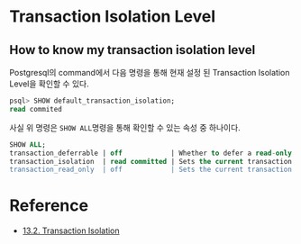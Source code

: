 # Transaction Isolation Level

## How to know my transaction isolation level

Postgresql의 command에서 다음 명령을 통해 현재 설정 된 Transaction Isolation Level을 확인할 수 있다. 

```sql
psql> SHOW default_transaction_isolation;   
read commited
```

사실 위 명령은 `SHOW ALL`명령을 통해 확인할 수 있는 속성 중 하나이다. 

```sql
SHOW ALL;  
transaction_deferrable | off            | Whether to defer a read-only serializable transaction until it can be executed with no possible serialization failures.  
transaction_isolation  | read committed | Sets the current transaction's isolation level.  
transaction_read_only  | off            | Sets the current transaction's read-only status.  
```

# Reference

* [13.2. Transaction Isolation](https://www.postgresql.org/docs/11/transaction-iso.html)
